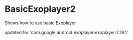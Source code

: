 # BasicExoplayer2
Shows how to use basic Exoplayer

updated for 'com.google.android.exoplayer:exoplayer:2.18.1'
